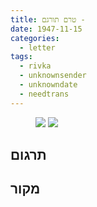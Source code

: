 ```yaml
---
title: טרם תורגם - 
date: 1947-11-15
categories:
  - letter
tags:
  - rivka
  - unknownsender
  - unknowndate
  - needtrans
---
```


<figure class="half">
    <a  href="/pupko-papers/assets/images/1947-11-15-unknown-sender-1.jpg">
    <img src="/pupko-papers/assets/images/1947-11-15-unknown-sender-1.jpg"></a>
    <a  href="/pupko-papers/assets/images/1947-11-15-unknown-sender-2.jpg">
    <img src="/pupko-papers/assets/images/1947-11-15-unknown-sender-2.jpg"></a>
</figure>

## תרגום

## מקור
